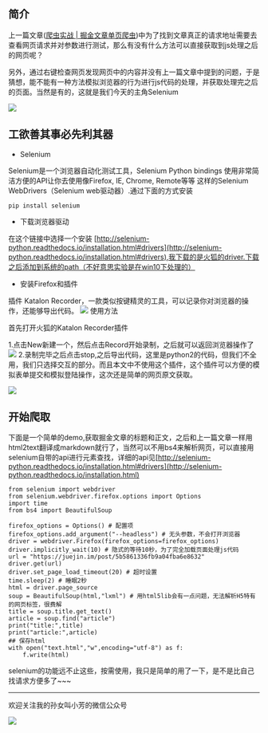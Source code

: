 ## 简介
上一篇文章([爬虫实战 | 掘金文章单页爬虫](https://juejin.im/post/5b5861336fb9a04fba6e8632))中为了找到文章真正的请求地址需要去查看网页请求并对参数进行测试，那么有没有什么方法可以直接获取到js处理之后的网页呢？

另外，通过右键检查网页发现网页中的内容并没有上一篇文章中提到的问题，于是猜想，能不能有一种方法模拟浏览器的行为进行js代码的处理，并获取处理完之后的页面。当然是有的，这就是我们今天的主角Selenium

![](https://user-gold-cdn.xitu.io/2018/7/26/164d582bf7cb31a8?w=1551&h=688&f=png&s=210730)

## 工欲善其事必先利其器
* Selenium

Selenium是一个浏览器自动化测试工具，Selenium Python bindings 使用非常简洁方便的API让你去使用像Firefox, IE, Chrome, Remote等等 这样的Selenium WebDrivers（Selenium web驱动器）.通过下面的方式安装

```
pip install selenium
```
* 下载浏览器驱动

在这个链接中选择一个安装 [http://selenium-python.readthedocs.io/installation.html#drivers](http://selenium-python.readthedocs.io/installation.html#drivers),我下载的是火狐的driver.下载之后添加到系统的path（不好意思实验是在win10下处理的）

* 安装Firefox和插件

插件 Katalon Recorder，一款类似按键精灵的工具，可以记录你对浏览器的操作，还能够导出代码。
![](https://user-gold-cdn.xitu.io/2018/7/26/164d5859f738a840?w=1161&h=449&f=png&s=71144)
使用方法

首先打开火狐的Katalon Recorder插件

1.点击New新建一个，然后点击Record开始录制，之后就可以返回浏览器操作了
![](https://user-gold-cdn.xitu.io/2018/7/26/164d58bff0a663d2?w=700&h=674&f=png&s=124060)
2.录制完毕之后点击stop,之后导出代码，这里是python2的代码，但我们不全用，我们只选择交互的部分。而且本文中不使用这个插件，这个插件可以方便的模拟表单提交和模拟登陆操作，这次还是简单的网页原文获取。

![](https://user-gold-cdn.xitu.io/2018/7/26/164d58cabdf84cdb?w=700&h=674&f=png&s=233267)

## 开始爬取
下面是一个简单的demo,获取掘金文章的标题和正文，之后和上一篇文章一样用html2text翻译成markdown就行了，当然可以不用bs4来解析网页，可以直接用selenium自带的api进行元素查找，详细的api见[http://selenium-python.readthedocs.io/installation.html#drivers](http://selenium-python.readthedocs.io/installation.html)
```
from selenium import webdriver
from selenium.webdriver.firefox.options import Options
import time
from bs4 import BeautifulSoup

firefox_options = Options() # 配置项
firefox_options.add_argument("--headless") # 无头参数，不会打开浏览器
driver = webdriver.Firefox(firefox_options=firefox_options)
driver.implicitly_wait(10) # 隐式的等待10秒，为了完全加载页面处理js代码
url = "https://juejin.im/post/5b5861336fb9a04fba6e8632"
driver.get(url)
driver.set_page_load_timeout(20) # 超时设置
time.sleep(2) # 睡眠2秒
html = driver.page_source
soup = BeautifulSoup(html,"lxml") # 用html5lib会有一点问题，无法解析H5特有的网页标签，很费解
title = soup.title.get_text()
article = soup.find("article")
print("title:",title)
print("article:",article)
## 保存html
with open("text.html","w",encoding="utf-8") as f:
    f.write(html)
```

selenium的功能远不止这些，按需使用，我只是简单的用了一下，是不是比自己找请求方便多了~~~

-------
欢迎关注我的孙女叫小芳的微信公众号

![](https://user-gold-cdn.xitu.io/2018/7/26/164d5922c99f9640?w=344&h=344&f=jpeg&s=8465)